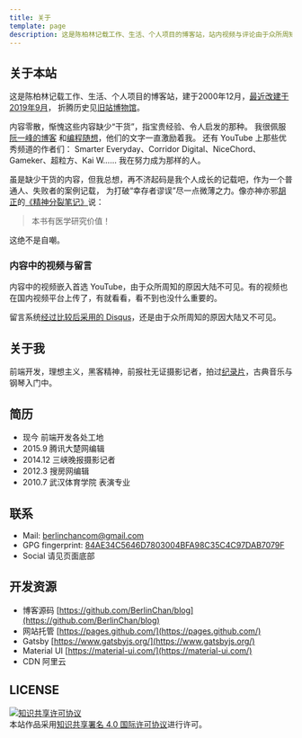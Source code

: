 ```yaml
---
title: 关于
template: page
description: 这是陈柏林记载工作、生活、个人项目的博客站，站内视频与评论由于众所周知的原因大陆不可见
---
```


## 关于本站
这是陈柏林记载工作、生活、个人项目的博客站，建于2000年12月，[最近改建于 2019年9月](/2019/08/migrate-from-wordpress-to-gatsby)，
折腾历史见[旧站博物馆](https://museum.berlinchan.com/)。

内容零散，惭愧这些内容缺少“干货”，指宝贵经验、令人启发的那种。
我很佩服[阮一峰的博客](http://www.ruanyifeng.com/blog/)
和[编程随想](https://program-think.blogspot.com/)，他们的文字一直激励着我。
还有 YouTube 上那些优秀频道的作者们：
Smarter Everyday、Corridor Digital、NiceChord、Gameker、超粒方、Kai W……
我在努力成为那样的人。

虽是缺少干货的内容，但我总想，再不济起码是我个人成长的记载吧，作为一个普通人、失败者的案例记载，
为打破“幸存者谬误”尽一点微薄之力。像亦神亦邪[胡正](http://www.huzheng.org/)的[《精神分裂笔记》](http://www.huzheng.org/geniusreligion/SchizophreniaNotes.pdf)说：

> 本书有医学研究价值！

这绝不是自嘲。

### 内容中的视频与留言
内容中的视频嵌入首选 YouTube，由于众所周知的原因大陆不可见。有的视频也在国内视频平台上传了，有就看看，看不到也没什么重要的。

留言系统[经过比较后采用的 Disqus](/2019/08/migrate-from-wordpress-to-gatsby#%E6%B7%BB%E5%8A%A0%E8%AF%84%E8%AE%BA%E5%8A%9F%E8%83%BD)，还是由于众所周知的原因大陆又不可见。

## 关于我
前端开发，理想主义，黑客精神，前报社无证摄影记者，拍过[纪录片](https://www.awildpetcat.com)，古典音乐与钢琴入门中。

## 简历
- 现今 前端开发各处工地
- 2015.9 腾讯大楚网编辑
- 2014.12 三峡晚报摄影记者
- 2012.3 搜房网编辑
- 2010.7 武汉体育学院 表演专业

## 联系

- Mail: berlinchancom@gmail.com
- GPG fingerprint: [84AE34C5646D7803004BFA98C35C4C97DAB7079F](https://keys.openpgp.org/search?q=berlinchancom%40gmail.com)
- Social 请见页面底部

## 开发资源
- 博客源码 [https://github.com/BerlinChan/blog](https://github.com/BerlinChan/blog)
- 网站托管 [https://pages.github.com/](https://pages.github.com/)
- Gatsby [https://www.gatsbyjs.org/](https://www.gatsbyjs.org/)
- Material UI [https://material-ui.com/](https://material-ui.com/)
- CDN 阿里云

## LICENSE
[![知识共享许可协议](https://i.creativecommons.org/l/by/4.0/88x31.png)](http://creativecommons.org/licenses/by/4.0/)  
本站作品采用[知识共享署名 4.0 国际许可协议](http://creativecommons.org/licenses/by/4.0/)进行许可。
